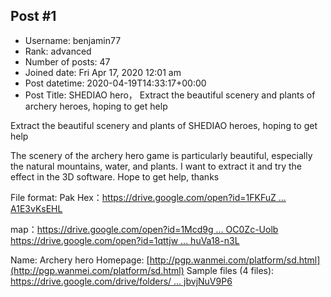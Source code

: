 ## Post #1
- Username: benjamin77
- Rank: advanced
- Number of posts: 47
- Joined date: Fri Apr 17, 2020 12:01 am
- Post datetime: 2020-04-19T14:33:17+00:00
- Post Title: SHEDIAO hero， Extract the beautiful scenery and plants of archery heroes, hoping to get help

Extract the beautiful scenery and plants of SHEDIAO heroes, hoping to get help      


The scenery of the archery hero game is particularly beautiful, especially the natural mountains, water, and plants. I want to extract it and try the effect in the 3D software.
Hope to get help, thanks

File format: Pak
Hex：[https://drive.google.com/open?id=1FKFuZ ... A1E3vKsEHL](https://drive.google.com/open?id=1FKFuZgyZFndCt_W3kFyiVgA1E3vKsEHL)

map：[https://drive.google.com/open?id=1Mcd9g ... OC0Zc-Uolb](https://drive.google.com/open?id=1Mcd9gx5h9GEAr2DIzveEzCOC0Zc-Uolb)
[https://drive.google.com/open?id=1qttjw ... huVa18-n3L](https://drive.google.com/open?id=1qttjw2CS9T9bBLjXrstduhhuVa18-n3L)

Name: Archery hero
Homepage: [http://pgp.wanmei.com/platform/sd.html](http://pgp.wanmei.com/platform/sd.html)
Sample files (4 files):
[https://drive.google.com/drive/folders/ ... jbvjNuV9P6](https://drive.google.com/drive/folders/1WFrNNGY7KaTReBnTnY-WmNjbvjNuV9P6)
